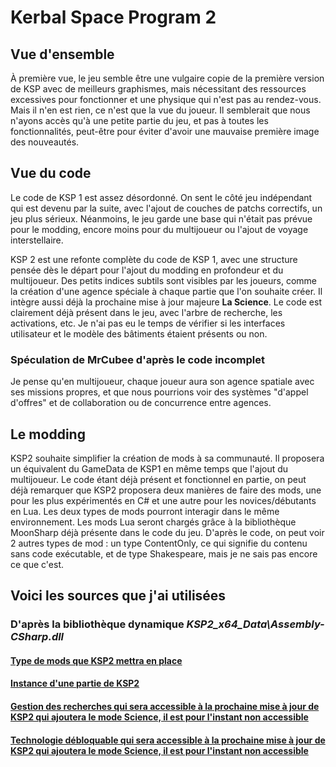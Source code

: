 # Kerbal Space Program 2
## Vue d'ensemble

À première vue, le jeu semble être une vulgaire copie de la première version de KSP avec de meilleurs graphismes, mais nécessitant des ressources excessives pour fonctionner et une physique qui n'est pas au rendez-vous. Mais il n'en est rien, ce n'est que la vue du joueur. Il semblerait que nous n'ayons accès qu'à une petite partie du jeu, et pas à toutes les fonctionnalités, peut-être pour éviter d'avoir une mauvaise première image des nouveautés.

## Vue du code

Le code de KSP 1 est assez désordonné. On sent le côté jeu indépendant qui est devenu par la suite, avec l'ajout de couches de patchs correctifs, un jeu plus sérieux. Néanmoins, le jeu garde une base qui n'était pas prévue pour le modding, encore moins pour du multijoueur ou l'ajout de voyage interstellaire.

KSP 2 est une refonte complète du code de KSP 1, avec une structure pensée dès le départ pour l'ajout du modding en profondeur et du multijoueur. Des petits indices subtils sont visibles par les joueurs, comme la création d'une agence spéciale à chaque partie que l'on souhaite créer. 
Il intègre aussi déjà la prochaine mise à jour majeure **La Science**. Le code est clairement déjà présent dans le jeu, avec l'arbre de recherche, les activations, etc. Je n'ai pas eu le temps de vérifier si les interfaces utilisateur et le modèle des bâtiments étaient présents ou non.

### Spéculation de MrCubee d'après le code incomplet

Je pense qu'en multijoueur, chaque joueur aura son agence spatiale avec ses missions propres, et que nous pourrions voir des systèmes "d'appel d'offres" et de collaboration ou de concurrence entre agences.

## Le modding

KSP2 souhaite simplifier la création de mods à sa communauté. Il proposera un équivalent du GameData de KSP1 en même temps que l'ajout du multijoueur. Le code étant déjà présent et fonctionnel en partie, on peut déjà remarquer que KSP2 proposera deux manières de faire des mods, une pour les plus expérimentés en C# et une autre pour les novices/débutants en Lua. Les deux types de mods pourront interagir dans le même environnement. Les mods Lua seront chargés grâce à la bibliothèque MoonSharp déjà présente dans le code du jeu. D'après le code, on peut voir 2 autres types de mod : un type ContentOnly, ce qui signifie du contenu sans code exécutable, et de type Shakespeare, mais je ne sais pas encore ce que c'est.

## Voici les sources que j'ai utilisées
### D'après la bibliothèque dynamique *KSP2_x64_Data\Assembly-CSharp.dll*

#### [Type de mods que KSP2 mettra en place](https://github.com/MrCubee/KSP2-Info/blob/master/src/KSP/Modding/KSP2ModType.cs)
#### [Instance d'une partie de KSP2](https://github.com/MrCubee/KSP2-Info/blob/master/src/KSP/Game/GameInstance.cs)
#### [Gestion des recherches qui sera accessible à la prochaine mise à jour de KSP2 qui ajoutera le mode Science, il est pour l'instant non accessible](https://github.com/MrCubee/KSP2-Info/blob/master/src/KSP/Research/ResearchManager.cs)
#### [Technologie débloquable qui sera accessible à la prochaine mise à jour de KSP2 qui ajoutera le mode Science, il est pour l'instant non accessible](https://github.com/MrCubee/KSP2-Info/blob/master/src/KSP/Research/Technology.cs)
